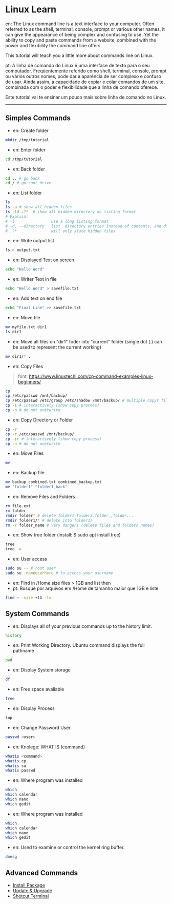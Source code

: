 # Linux Learn

en: The Linux command line is a text interface to your computer. Often referred to as the shell, terminal, console, prompt or various other names, it can give the appearance of being complex and confusing to use. Yet the ability to copy and paste commands from a website, combined with the power and flexibility the command line offers.

This tutorial will teach you a little more about commands line on Linux.

pt: A linha de comando do Linux é uma interface de texto para o seu computador. Freqüentemente referido como shell, terminal, console, prompt ou vários outros nomes, pode dar a aparência de ser complexo e confuso de usar. Ainda assim, a capacidade de copiar e colar comandos de um site, combinada com o poder e flexibilidade que a linha de comando oferece.

Este tutorial vai te ensinar um pouco mais sobre linha de comando no Linux.

---

## Simples Commands

* en: Create folder
```bash
mkdir /tmp/tutorial
```
* en: Enter folder
```bash
cd /tmp/tutorial
```
* en: Back folder
```bash
cd .. # go back
cd / # go root drive
```
* en: List folder
```bash
ls
ls -a # show all hidden files
ls -ld .?*  # show all hidden directory on listing format
# Explain:
# -l                use a long listing format
# -d, --directory   list  directory entries instead of contents, and do not dereference symbolic links
# .?*               will only state hidden files 
```
* en: Write output list
```bash
ls > output.txt
```
* en: Displayed Text on screen
```bash
echo "Hello Word"
```
* en: Writer Text in file
```bash
echo "Hello Word" > savefile.txt
```
* en: Add text on end file 
```bash
echo "Final Line" >> savefile.txt  
```
* en: Move file
```bash
mv myfile.txt dir1
ls dir1
```
* en: Move all files on "dir1" foder into "current" folder (single dot (.) can be used to represent the current working)
```bash
mv dir1/* .
```
* en: Copy Files
> font: https://www.linuxtechi.com/cp-command-examples-linux-beginners/
```bash
cp
cp /etc/passwd /mnt/backup/
cp /etc/passwd /etc/group /etc/shadow /mnt/backup/ # multiple copys file to /mnt/backup/
cp -i # interactively (show copy process)
cp -n # do not overwrite
```
* en: Copy Directory or Folder
```bash
cp -r 
cp -r /etc/passwd /mnt/backup/
cp -ir # interactively (show copy process)
cp -n # do not overwrite
```
* en: Move Files
```bash
mv
```
* en: Backup file
```bash
mv backup_combined.txt combined_backup.txt
mv "folder1" "folder1_back"
```
* en: Remove Files and Folders
```bash
rm file.ext
rm folder
rmdir folder* # delete folder1,folder2,folder_,folder... 
rmdir folder1/* # delete into folder1/
rm -r folder_name # very dangers (delete files and folders names)
```
* en: Show tree folder (install: $ sudo apt install tree)
```bash
tree
tree -a
```
* en: User access
```bash
sudo su -- # root user
sudo su -nameuserhere # to access your username
```
* en: Find in /Home size files > 1GB and list then
* pt: Busque por arquivos em /Home de tamanho maior que 1GB e liste
```bash
find ~ -size +1G -ls
```

## System Commands

* en: Displays all of your previous commands up to the history limit.
```bash
history
```
* en: Print Working Directory. Ubuntu command displays the full pathname 
```bash
pwd
```
* en: Display System storage
```bash
df
```
* en: Free space avaliable
```bash
free
```
* en: Display Process
```bash
top
```
* en: Change Password User
```bash
passwd <user>
```
* en: Knolege: WHAT IS (command)
```bash
whatis <command>
whatis cp
whatis su
whatis passwd
```
* en: Where program was installed
```bash
which
which calendar
which nano
which gedit
```
* en: Where program was installed
```bash
which
which calendar
which nano
which gedit
```
* en: Used to examine or control the kernel ring buffer.
```bash
dmesg
```

## Advanced Commands

* [Install Package](install-package.md)
* [Update & Upgrade](update-and-upgrade.md)
* [Shotcut Terminal](create-personal-shotcut-terminal.md)

